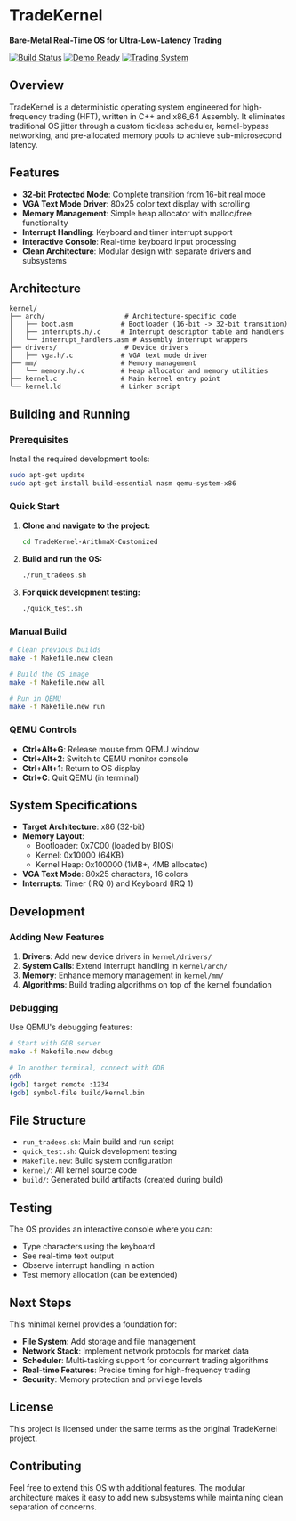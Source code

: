 # TradeKernel
**Bare-Metal Real-Time OS for Ultra-Low-Latency Trading**

[![Build Status](https://img.shields.io/badge/build-passing-brightgreen.svg)](https://github.com/yourusername/tradekernel)
[![Demo Ready](https://img.shields.io/badge/demo-ready-blue.svg)](./demo.sh)
[![Trading System](https://img.shields.io/badge/trading-functional-orange.svg)](./TRADING_DEMO.md)

## Overview
TradeKernel is a deterministic operating system engineered for high-frequency trading (HFT), written in C++ and x86_64 Assembly. It eliminates traditional OS jitter through a custom tickless scheduler, kernel-bypass networking, and pre-allocated memory pools to achieve sub-microsecond latency.

## Features

- **32-bit Protected Mode**: Complete transition from 16-bit real mode
- **VGA Text Mode Driver**: 80x25 color text display with scrolling
- **Memory Management**: Simple heap allocator with malloc/free functionality
- **Interrupt Handling**: Keyboard and timer interrupt support
- **Interactive Console**: Real-time keyboard input processing
- **Clean Architecture**: Modular design with separate drivers and subsystems

## Architecture

```
kernel/
├── arch/                    # Architecture-specific code
│   ├── boot.asm            # Bootloader (16-bit -> 32-bit transition)
│   ├── interrupts.h/.c     # Interrupt descriptor table and handlers
│   └── interrupt_handlers.asm # Assembly interrupt wrappers
├── drivers/                 # Device drivers
│   ├── vga.h/.c            # VGA text mode driver
├── mm/                     # Memory management
│   └── memory.h/.c         # Heap allocator and memory utilities
├── kernel.c                # Main kernel entry point
└── kernel.ld               # Linker script
```

## Building and Running

### Prerequisites

Install the required development tools:

```bash
sudo apt-get update
sudo apt-get install build-essential nasm qemu-system-x86
```

### Quick Start

1. **Clone and navigate to the project:**
   ```bash
   cd TradeKernel-ArithmaX-Customized
   ```

2. **Build and run the OS:**
   ```bash
   ./run_tradeos.sh
   ```

3. **For quick development testing:**
   ```bash
   ./quick_test.sh
   ```

### Manual Build

```bash
# Clean previous builds
make -f Makefile.new clean

# Build the OS image
make -f Makefile.new all

# Run in QEMU
make -f Makefile.new run
```

### QEMU Controls

- **Ctrl+Alt+G**: Release mouse from QEMU window
- **Ctrl+Alt+2**: Switch to QEMU monitor console
- **Ctrl+Alt+1**: Return to OS display
- **Ctrl+C**: Quit QEMU (in terminal)

## System Specifications

- **Target Architecture**: x86 (32-bit)
- **Memory Layout**:
  - Bootloader: 0x7C00 (loaded by BIOS)
  - Kernel: 0x10000 (64KB)
  - Kernel Heap: 0x100000 (1MB+, 4MB allocated)
- **VGA Text Mode**: 80x25 characters, 16 colors
- **Interrupts**: Timer (IRQ 0) and Keyboard (IRQ 1)

## Development

### Adding New Features

1. **Drivers**: Add new device drivers in `kernel/drivers/`
2. **System Calls**: Extend interrupt handling in `kernel/arch/`
3. **Memory**: Enhance memory management in `kernel/mm/`
4. **Algorithms**: Build trading algorithms on top of the kernel foundation

### Debugging

Use QEMU's debugging features:

```bash
# Start with GDB server
make -f Makefile.new debug

# In another terminal, connect with GDB
gdb
(gdb) target remote :1234
(gdb) symbol-file build/kernel.bin
```

## File Structure

- `run_tradeos.sh`: Main build and run script
- `quick_test.sh`: Quick development testing
- `Makefile.new`: Build system configuration
- `kernel/`: All kernel source code
- `build/`: Generated build artifacts (created during build)

## Testing

The OS provides an interactive console where you can:

- Type characters using the keyboard
- See real-time text output
- Observe interrupt handling in action
- Test memory allocation (can be extended)

## Next Steps

This minimal kernel provides a foundation for:

- **File System**: Add storage and file management
- **Network Stack**: Implement network protocols for market data
- **Scheduler**: Multi-tasking support for concurrent trading algorithms
- **Real-time Features**: Precise timing for high-frequency trading
- **Security**: Memory protection and privilege levels

## License

This project is licensed under the same terms as the original TradeKernel project.

## Contributing

Feel free to extend this OS with additional features. The modular architecture makes it easy to add new subsystems while maintaining clean separation of concerns.